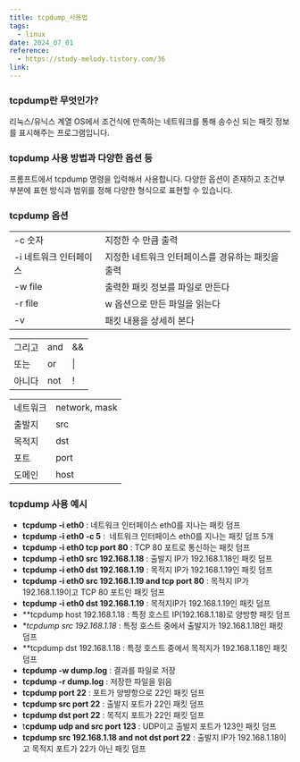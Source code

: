 ```yaml
---
title: tcpdump_사용법
tags:
  - linux
date: 2024_07_01
reference:
  - https://study-melody.tistory.com/36
link:
---
```

### tcpdump란 무엇인가?

리눅스/유닉스 계열 OS에서 조건식에 만족하는 네트워크를 통해 송수신 되는 패킷 정보를 표시해주는 프로그램입니다. 

### tcpdump 사용 방법과 다양한 옵션 등

프롬프트에서 tcpdump 명령을 입력해서 사용합니다. 다양한 옵션이 존재하고 조건부 부분에 표현 방식과 범위를 정해 다양한 형식으로 표현할 수 있습니다.

### tcpdump 옵션

|   |   |
|---|---|
|-c 숫자|지정한 수 만큼 출력|
|-i 네트워크 인터페이스|지정한 네트워크 인터페이스를 경유하는 패킷을 출력|
|-w file|출력한 패킷 정보를 파일로 만든다|
|-r file|w 옵션으로 만든 파일을 읽는다|
|-v|패킷 내용을 상세히 본다|

|     |     |     |
| --- | --- | --- |
| 그리고 | and | &&  |
| 또는  | or  | \|  |
| 아니다 | not | !   |

|   |   |
|---|---|
|네트워크|network, mask|
|출발지|src|
|목적지|dst|
|포트|port|
|도메인|host|

### tcpdump 사용 예시
- **tcpdump -i eth0** : 네트워크 인터페이스 eth0를 지나는 패킷 덤프
- **tcpdump -i eth0 -c 5** :  네트워크 인터페이스 eth0를 지나는 패킷 덤프 5개
- **tcpdump -i eth0 tcp port 80** : TCP 80 포트로 통신하는 패킷 덤프
- **tcpdump -i eth0 src 192.168.1.18** : 출발지 IP가 192.168.1.18인 패킷 덤프
- **tcpdump -i eth0 dst 192.168.1.19** : 목적지 IP가 192.168.1.19인 패킷 덤프
- **tcpdump -i eth0 src 192.168.1.19 and tcp port 80** : 목적지 IP가 192.168.1.19이고 TCP 80 포트인 패킷 덤프
- **tcpdump -i eth0 dst 192.168.1.19** : 목적지IP가 192.168.1.19인 패킷 덤프
- **tcpdump host 192.168.1.18 : 특정 호스트 IP(192.168.1.18)로 양방향 패킷 덤프
- **tcpdump src 192.168.1.18* : 특정 호스트 중에서 출발지가 192.168.1.18인 패킷 덤프
- **tcpdump dst 192.168.1.18 : 특정 호스트 중에서 목적지가 192.168.1.18인 패킷 덤프
- **tcpdump -w dump.log** : 결과를 파일로 저장
- **tcpdump -r dump.log** : 저장한 파일을 읽음
- **tcpdump port 22** : 포트가 양뱡항으로 22인 패킷 덤프
- **tcpdump src port 22** : 출발지 포트가 22인 패킷 덤프
- **tcpdump dst port 22** : 목적지 포트가 22인 패킷 덤프
- t**cpdump udp and src port 123** : UDP이고 출발지 포트가 123인 패킷 덤프
- **tcpdump src **192.168.1.18** and not dst port 22** : 출발지 IP가 192.168.1.18이고 목적지 포트가 22가 아닌 패킷 덤프
